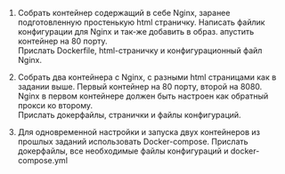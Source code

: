 1)	Собрать контейнер содержащий в себе Nginx, заранее подготовленную простенькую html страничку. 
Написать файлик конфигурации для Nginx и так-же добавить в образ. 
апустить контейнер на 80 порту.   
Прислать Dockerfile, html-страничку и конфигурационный файл Nginx.

2)	Собрать два контейнера с Nginx, с разными html страницами как в задании выше. 
Первый контейнер на 80 порту, второй на 8080. 
Nginx в первом контейнере должен быть настроен как обратный прокси ко второму.  
Прислать докерфайлы, странички и файлы конфигураций.

3)	Для одновременной настройки и запуска двух контейнеров из прошлых заданий использовать Docker-compose. 
Прислать докерфайлы, все необходимые файлы конфигураций и docker-compose.yml